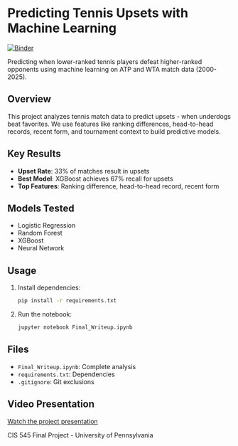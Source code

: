 # Predicting Tennis Upsets with Machine Learning

[![Binder](https://mybinder.org/badge_logo.svg)](https://mybinder.org/v2/gh/shraavb/Predicting-Tennis-Upsets-with-Machine-Learning/HEAD)

Predicting when lower-ranked tennis players defeat higher-ranked opponents using machine learning on ATP and WTA match data (2000-2025).

## Overview

This project analyzes tennis match data to predict upsets - when underdogs beat favorites. We use features like ranking differences, head-to-head records, recent form, and tournament context to build predictive models.

## Key Results

- **Upset Rate**: 33% of matches result in upsets
- **Best Model**: XGBoost achieves 67% recall for upsets
- **Top Features**: Ranking difference, head-to-head record, recent form

## Models Tested

- Logistic Regression
- Random Forest  
- XGBoost
- Neural Network

## Usage

1. Install dependencies:
   ```bash
   pip install -r requirements.txt
   ```

2. Run the notebook:
   ```bash
   jupyter notebook Final_Writeup.ipynb
   ```

## Files

- `Final_Writeup.ipynb`: Complete analysis
- `requirements.txt`: Dependencies
- `.gitignore`: Git exclusions

## Video Presentation

[Watch the project presentation](https://drive.google.com/file/d/1jVA_WVHbcvK_gmuwNMx9xFhV_LMwHJ34/view?usp=share_link)

CIS 545 Final Project - University of Pennsylvania
